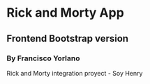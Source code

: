 # Rick and Morty App

## Frontend Bootstrap version

### By Francisco Yorlano

Rick and Morty integration proyect - Soy Henry
